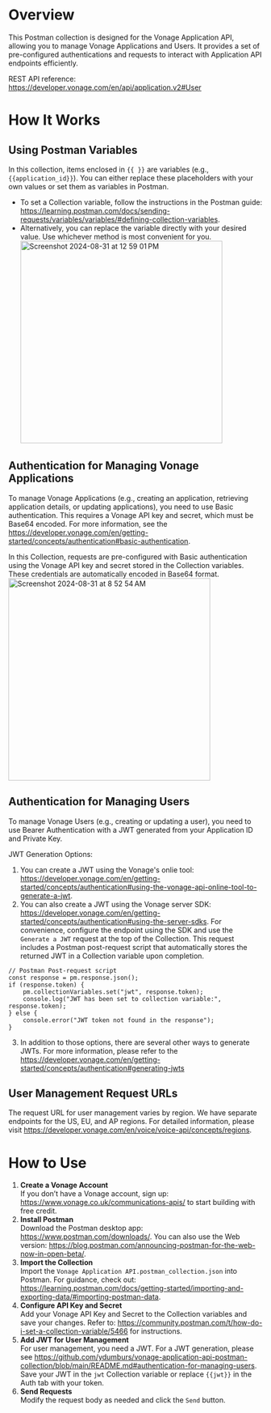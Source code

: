 Overview
======================
This Postman collection is designed for the Vonage Application API, allowing you to manage Vonage Applications and Users. It provides a set of pre-configured authentications and requests to interact with Application API endpoints efficiently.  

REST API reference: https://developer.vonage.com/en/api/application.v2#User

How It Works
======================
## **Using Postman Variables**  
In this collection, items enclosed in `{{ }}` are variables (e.g., `{{application_id}}`). You can either replace these placeholders with your own values or set them as variables in Postman. 
- To set a Collection variable, follow the instructions in the Postman guide: https://learning.postman.com/docs/sending-requests/variables/variables/#defining-collection-variables.  
- Alternatively, you can replace the variable directly with your desired value. Use whichever method is most convenient for you.  
   <img width="400" alt="Screenshot 2024-08-31 at 12 59 01 PM" src="https://github.com/user-attachments/assets/aefe55b9-d3fb-46d8-8eb6-2eef2966742d">


## **Authentication for Managing Vonage Applications**  
To manage Vonage Applications (e.g., creating an application, retrieving application details, or updating applications), you need to use Basic authentication. This requires a Vonage API key and secret, which must be Base64 encoded. For more information, see the https://developer.vonage.com/en/getting-started/concepts/authentication#basic-authentication.

In this Collection, requests are pre-configured with Basic authentication using the Vonage API key and secret stored in the Collection variables. These credentials are automatically encoded in Base64 format.  
<img width="400" alt="Screenshot 2024-08-31 at 8 52 54 AM" src="https://github.com/user-attachments/assets/93a06572-a27f-4f8b-b6ad-56687b470737">

## **Authentication for Managing Users**  
To manage Vonage Users (e.g., creating or updating a user), you need to use Bearer Authentication with a JWT generated from your Application ID and Private Key. 

JWT Generation Options:  
1. You can create a JWT using the Vonage's onlie tool: https://developer.vonage.com/en/getting-started/concepts/authentication#using-the-vonage-api-online-tool-to-generate-a-jwt.
2. You can also create a JWT using the Vonage server SDK: https://developer.vonage.com/en/getting-started/concepts/authentication#using-the-server-sdks. For convenience, configure the endpoint using the SDK and use the `Generate a JWT` request at the top of the Collection. This request includes a Postman post-request script that automatically stores the returned JWT in a Collection variable upon completion.
```
// Postman Post-request script
const response = pm.response.json(); 
if (response.token) {
    pm.collectionVariables.set("jwt", response.token); 
    console.log("JWT has been set to collection variable:", response.token);
} else {
    console.error("JWT token not found in the response");
}
```
3. In addition to those options, there are several other ways to generate JWTs. For more information, please refer to the  https://developer.vonage.com/en/getting-started/concepts/authentication#generating-jwts

## **User Management Request URLs**  
The request URL for user management varies by region. We have separate endpoints for the US, EU, and AP regions. For detailed information, please visit https://developer.vonage.com/en/voice/voice-api/concepts/regions.

How to Use
======================
1. **Create a Vonage Account**  
   If you don’t have a Vonage account, sign up: https://www.vonage.co.uk/communications-apis/ to start building with free credit.
2. **Install Postman**  
   Download the Postman desktop app: https://www.postman.com/downloads/. You can also use the Web version: https://blog.postman.com/announcing-postman-for-the-web-now-in-open-beta/.
3. **Import the Collection**  
   Import the `Vonage Application API.postman_collection.json` into Postman. For guidance, check out: https://learning.postman.com/docs/getting-started/importing-and-exporting-data/#importing-postman-data.
4. **Configure API Key and Secret**  
   Add your Vonage API Key and Secret to the Collection variables and save your changes. Refer to: https://community.postman.com/t/how-do-i-set-a-collection-variable/5466 for instructions.
5. **Add JWT for User Management**  
   For user management, you need a JWT. For a JWT generation, please see https://github.com/ydumburs/vonage-application-api-postman-collection/blob/main/README.md#authentication-for-managing-users. Save your JWT in the `jwt` Collection variable or replace `{{jwt}}` in the Auth tab with your token.
6. **Send Requests**  
   Modify the request body as needed and click the `Send` button.

